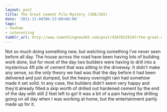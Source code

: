 ```yaml
---
layout: post
title: The Great Cement Pile Mystery (308/365)
date: '2011-11-04T06:23:00+00:00'
tags:
- hexham
- interesting
tumblr_url: http://www.somethingnew365.com/post/43670229197/the-great-cement-pile-mystery-308365
---
```

Not so much doing something new, but watching something I’ve never seen before all day.
The house across the road have been having lots of building work done, but for most of the day two builders were having to drill into a mysterious 4ft pile of cement that was sitting in the driveway.
It didn’t make any sense, so the only theory we had was that the day before it had been delivered and just dumped, but the heavy overnight rain had somehow made it set solid.
In any case, the builders didn’t seem very happy and they’d already filled a skip worth of drilled out hardened cement by the end of the day with still 2 feet left to go!
It was a bit of a pain having the drilling going on all day when I was working at home, but the entertainment partly made up for it.

